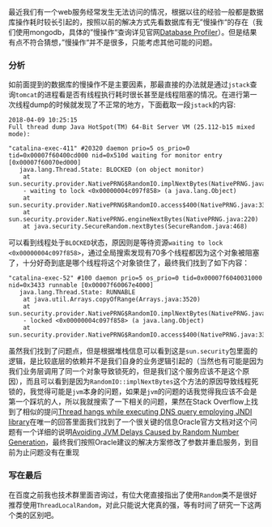 最近我们有一个web服务经常发生无法访问的情况，根据以往的经验一般都是数据库操作耗时较长引起的，按照以前的解决方式先看数据库有无”慢操作“的存在（我们使用mongodb，具体的”慢操作“查询详见官网[Database Profiler](https://docs.mongodb.com/manual/tutorial/manage-the-database-profiler/)）。但是结果有点不符合猜想，”慢操作“并不是很多，只能考虑其他可能的问题。

### 分析

如前面提到的数据库的慢操作不是主要因素，那最直接的办法就是通过`jstack`查询`tomcat`的进程看是否有线程执行耗时很长甚至是线程阻塞的情况。在进行第一次线程dump的时候就发现了不正常的地方，下面截取一段`jstack`的内容:

```
2018-04-09 10:25:15
Full thread dump Java HotSpot(TM) 64-Bit Server VM (25.112-b15 mixed mode):

"catalina-exec-411" #20320 daemon prio=5 os_prio=0 tid=0x00007f60400cd000 nid=0x510d waiting for monitor entry [0x00007f60070ed000]
   java.lang.Thread.State: BLOCKED (on object monitor)
	at sun.security.provider.NativePRNG$RandomIO.implNextBytes(NativePRNG.java:543)
	- waiting to lock <0x00000004c097f858> (a java.lang.Object)
	at sun.security.provider.NativePRNG$RandomIO.access$400(NativePRNG.java:331)
	at sun.security.provider.NativePRNG.engineNextBytes(NativePRNG.java:220)
	at java.security.SecureRandom.nextBytes(SecureRandom.java:468)

```
可以看到线程处于`BLOCKED`状态，原因则是等待资源`waiting to lock <0x00000004c097f858>`，通过全局搜索发现有70多个线程都因为这个对象被阻塞了，十分好奇到底是哪个线程将这个对象锁住了，最终我们找到了如下内容：

```
"catalina-exec-52" #100 daemon prio=5 os_prio=0 tid=0x00007f6040031000 nid=0x3433 runnable [0x00007f60067e4000]
   java.lang.Thread.State: RUNNABLE
	at java.util.Arrays.copyOfRange(Arrays.java:3520)
	at sun.security.provider.NativePRNG$RandomIO.implNextBytes(NativePRNG.java:553)
	- locked <0x00000004c097f858> (a java.lang.Object)
	at sun.security.provider.NativePRNG$RandomIO.access$400(NativePRNG.java:331)

```
虽然我们找到了问题点，但是根据堆栈信息可以看到这是`sun.security`包里面的逻辑，是比较底层的依赖并不是我们自身的业务逻辑引起的（当然也有可能是因为我们业务层调用了同一个对象导致锁死的，但是我们这个服务应该不是这个原因），而且可以看到是因为`RandomIO::implNextBytes`这个方法的原因导致线程死锁的，我觉得可能是`jvm`本身的问题，如果是`jvm`的问题的话我觉得我应该不会是第一个踩坑的人，所以我就搜索了一下相关的问题，果然在Stack Overflow上找到了相似的提问[Thread hangs while executing DNS query employing JNDI library](https://stackoverflow.com/questions/38305748/thread-hangs-while-executing-dns-query-employing-jndi-library)在唯一的回答里面我们找到了一个很关键的信息Oracle官方文档对这个问题有一个详细的说明[Avoiding JVM Delays Caused by Random Number Generation](https://docs.oracle.com/cd/E13209_01/wlcp/wlss30/configwlss/jvmrand.html)，最终我们按照Oracle建议的解决方案修改了参数并重启服务，到目前为止问题没有在重现

### 写在最后

在百度之前我也技术群里面咨询过，有位大佬直接指出了使用`Random`类不是很好推荐使用`ThreadLocalRandom`，对此只能说大佬真的强，等有时间了研究一下这两个类的区别吧。
